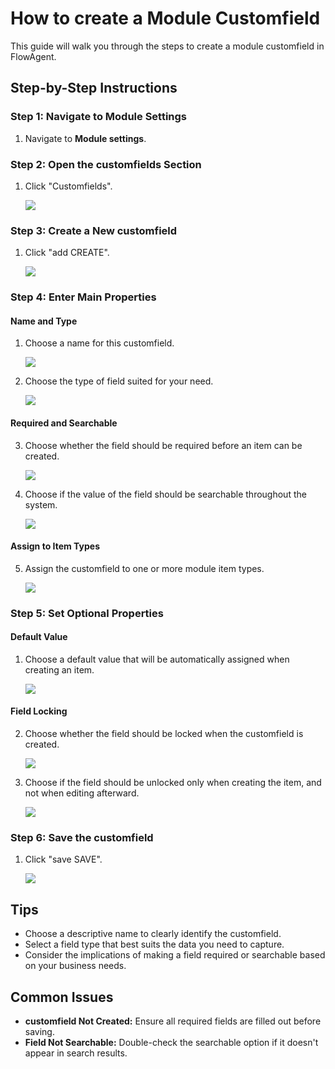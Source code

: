 # How to create a Module Customfield

This guide will walk you through the steps to create a module customfield in FlowAgent.

## Step-by-Step Instructions

### Step 1: Navigate to Module Settings

1. Navigate to **Module settings**.

### Step 2: Open the customfields Section

1. Click "Customfields".

   ![](https://ajeuwbhvhr.cloudimg.io/colony-recorder.s3.amazonaws.com/files/2024-06-22/5734692b-828d-4145-95a6-f1197130f321/ascreenshot.jpeg?tl_px=67,0&br_px=926,480&force_format=png&width=860&wat_scale=76&wat=1&wat_opacity=0.7&wat_gravity=northwest&wat_url=https://colony-recorder.s3.us-west-1.amazonaws.com/images/watermarks/FB923C_standard.png&wat_pad=402,162)

### Step 3: Create a New customfield

1. Click "add CREATE".

   ![](https://ajeuwbhvhr.cloudimg.io/colony-recorder.s3.amazonaws.com/files/2024-06-22/6435529c-772c-4893-9aa1-9e9db18d840a/ascreenshot.jpeg?tl_px=1287,0&br_px=2147,480&force_format=png&width=860&wat_scale=76&wat=1&wat_opacity=0.7&wat_gravity=northwest&wat_url=https://colony-recorder.s3.us-west-1.amazonaws.com/images/watermarks/FB923C_standard.png&wat_pad=704,-12)

### Step 4: Enter Main Properties

#### Name and Type

1. Choose a name for this customfield.
   
   ![](https://ajeuwbhvhr.cloudimg.io/colony-recorder.s3.amazonaws.com/files/2024-06-22/6b311852-21ce-4b3c-9ed8-1f7b87e971a4/ascreenshot.jpeg?tl_px=664,0&br_px=1524,480&force_format=png&width=860&wat_scale=76&wat=1&wat_opacity=0.7&wat_gravity=northwest&wat_url=https://colony-recorder.s3.us-west-1.amazonaws.com/images/watermarks/FB923C_standard.png&wat_pad=402,156)

2. Choose the type of field suited for your need.
   
   ![](https://ajeuwbhvhr.cloudimg.io/colony-recorder.s3.amazonaws.com/files/2024-06-22/ea797e87-8903-4512-be85-7c405daa9167/ascreenshot.jpeg?tl_px=668,0&br_px=1528,480&force_format=png&width=860&wat_scale=76&wat=1&wat_opacity=0.7&wat_gravity=northwest&wat_url=https://colony-recorder.s3.us-west-1.amazonaws.com/images/watermarks/FB923C_standard.png&wat_pad=402,211)

#### Required and Searchable

3. Choose whether the field should be required before an item can be created.

   ![](https://ajeuwbhvhr.cloudimg.io/colony-recorder.s3.amazonaws.com/files/2024-06-22/76fcbb9b-3e3f-4c21-8678-f31d81d50cf5/ascreenshot.jpeg?tl_px=368,135&br_px=1228,616&force_format=png&width=860&wat_scale=76&wat=1&wat_opacity=0.7&wat_gravity=northwest&wat_url=https://colony-recorder.s3.us-west-1.amazonaws.com/images/watermarks/FB923C_standard.png&wat_pad=402,212)

4. Choose if the value of the field should be searchable throughout the system.

   ![](https://ajeuwbhvhr.cloudimg.io/colony-recorder.s3.amazonaws.com/files/2024-06-22/65b6beb9-4784-41cb-b8ef-e0967486308c/ascreenshot.jpeg?tl_px=370,167&br_px=1230,648&force_format=png&width=860&wat_scale=76&wat=1&wat_opacity=0.7&wat_gravity=northwest&wat_url=https://colony-recorder.s3.us-west-1.amazonaws.com/images/watermarks/FB923C_standard.png&wat_pad=402,212)

#### Assign to Item Types

5. Assign the customfield to one or more module item types.

   ![](https://ajeuwbhvhr.cloudimg.io/colony-recorder.s3.amazonaws.com/files/2024-06-22/144328f5-720b-417e-ab4f-263a9a76bc44/ascreenshot.jpeg?tl_px=359,337&br_px=1219,818&force_format=png&width=860&wat_scale=76&wat=1&wat_opacity=0.7&wat_gravity=northwest&wat_url=https://colony-recorder.s3.us-west-1.amazonaws.com/images/watermarks/FB923C_standard.png&wat_pad=402,212)

### Step 5: Set Optional Properties

#### Default Value

1. Choose a default value that will be automatically assigned when creating an item.

   ![](https://ajeuwbhvhr.cloudimg.io/colony-recorder.s3.amazonaws.com/files/2024-06-22/722072c5-e969-4a47-9b3a-3fb8f6f836b2/ascreenshot.jpeg?tl_px=568,51&br_px=1428,532&force_format=png&width=860&wat_scale=76&wat=1&wat_opacity=0.7&wat_gravity=northwest&wat_url=https://colony-recorder.s3.us-west-1.amazonaws.com/images/watermarks/FB923C_standard.png&wat_pad=402,212)

#### Field Locking

2. Choose whether the field should be locked when the customfield is created.

   ![](https://ajeuwbhvhr.cloudimg.io/colony-recorder.s3.amazonaws.com/files/2024-06-22/0f0d0aac-10dc-406a-a96e-189a5e173781/ascreenshot.jpeg?tl_px=376,210&br_px=1236,691&force_format=png&width=860&wat_scale=76&wat=1&wat_opacity=0.7&wat_gravity=northwest&wat_url=https://colony-recorder.s3.us-west-1.amazonaws.com/images/watermarks/FB923C_standard.png&wat_pad=402,212)

3. Choose if the field should be unlocked only when creating the item, and not when editing afterward.

   ![](https://ajeuwbhvhr.cloudimg.io/colony-recorder.s3.amazonaws.com/files/2024-06-22/2a1be65b-82b3-44b1-bb04-8ee19b0b1651/ascreenshot.jpeg?tl_px=383,240&br_px=1243,721&force_format=png&width=860&wat_scale=76&wat=1&wat_opacity=0.7&wat_gravity=northwest&wat_url=https://colony-recorder.s3.us-west-1.amazonaws.com/images/watermarks/FB923C_standard.png&wat_pad=402,212)

### Step 6: Save the customfield

1. Click "save SAVE".

   ![](https://ajeuwbhvhr.cloudimg.io/colony-recorder.s3.amazonaws.com/files/2024-06-22/d20684ff-5d3b-479c-86f1-707a1858cfe7/ascreenshot.jpeg?tl_px=1287,0&br_px=2147,480&force_format=png&width=860&wat_scale=76&wat=1&wat_opacity=0.7&wat_gravity=northwest&wat_url=https://colony-recorder.s3.us-west-1.amazonaws.com/images/watermarks/FB923C_standard.png&wat_pad=686,0)

## Tips

- Choose a descriptive name to clearly identify the customfield.
- Select a field type that best suits the data you need to capture.
- Consider the implications of making a field required or searchable based on your business needs.

## Common Issues

- **customfield Not Created:** Ensure all required fields are filled out before saving.
- **Field Not Searchable:** Double-check the searchable option if it doesn't appear in search results.